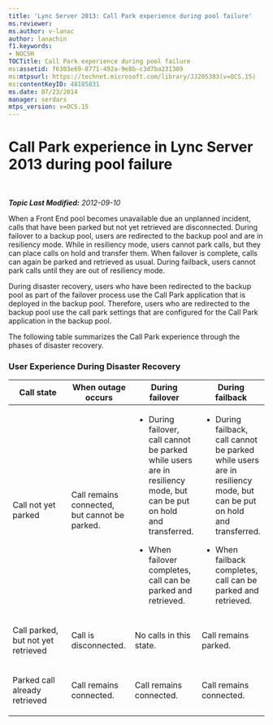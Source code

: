 ```yaml
---
title: 'Lync Server 2013: Call Park experience during pool failure'
ms.reviewer: 
ms.author: v-lanac
author: lanachin
f1.keywords:
- NOCSH
TOCTitle: Call Park experience during pool failure
ms:assetid: f6303e69-8771-492a-9e8b-c3d7ba231309
ms:mtpsurl: https://technet.microsoft.com/library/JJ205383(v=OCS.15)
ms:contentKeyID: 48185831
ms.date: 07/23/2014
manager: serdars
mtps_version: v=OCS.15
---
```


<div data-xmlns="http://www.w3.org/1999/xhtml">

<div class="topic" data-xmlns="http://www.w3.org/1999/xhtml" data-msxsl="urn:schemas-microsoft-com:xslt" data-cs="http://msdn.microsoft.com/en-us/">

<div data-asp="http://msdn2.microsoft.com/asp">

# Call Park experience in Lync Server 2013 during pool failure

</div>

<div id="mainSection">

<div id="mainBody">

<span> </span>

_**Topic Last Modified:** 2012-09-10_

When a Front End pool becomes unavailable due an unplanned incident, calls that have been parked but not yet retrieved are disconnected. During failover to a backup pool, users are redirected to the backup pool and are in resiliency mode. While in resiliency mode, users cannot park calls, but they can place calls on hold and transfer them. When failover is complete, calls can again be parked and retrieved as usual. During failback, users cannot park calls until they are out of resiliency mode.

During disaster recovery, users who have been redirected to the backup pool as part of the failover process use the Call Park application that is deployed in the backup pool. Therefore, users who are redirected to the backup pool use the call park settings that are configured for the Call Park application in the backup pool.

The following table summarizes the Call Park experience through the phases of disaster recovery.

### User Experience During Disaster Recovery

<table>
<colgroup>
<col style="width: 25%" />
<col style="width: 25%" />
<col style="width: 25%" />
<col style="width: 25%" />
</colgroup>
<thead>
<tr class="header">
<th>Call state</th>
<th>When outage occurs</th>
<th>During failover</th>
<th>During failback</th>
</tr>
</thead>
<tbody>
<tr class="odd">
<td><p>Call not yet parked</p></td>
<td><p>Call remains connected, but cannot be parked.</p></td>
<td><ul>
<li><p>During failover, call cannot be parked while users are in resiliency mode, but can be put on hold and transferred.</p></li>
<li><p>When failover completes, call can be parked and retrieved.</p></li>
</ul></td>
<td><ul>
<li><p>During failback, call cannot be parked while users are in resiliency mode, but can be put on hold and transferred.</p></li>
<li><p>When failback completes, call can be parked and retrieved.</p></li>
</ul></td>
</tr>
<tr class="even">
<td><p>Call parked, but not yet retrieved</p></td>
<td><p>Call is disconnected.</p></td>
<td><p>No calls in this state.</p></td>
<td><p>Call remains parked.</p></td>
</tr>
<tr class="odd">
<td><p>Parked call already retrieved</p></td>
<td><p>Call remains connected.</p></td>
<td><p>Call remains connected.</p></td>
<td><p>Call remains connected.</p></td>
</tr>
</tbody>
</table>


</div>

<span> </span>

</div>

</div>

</div>

